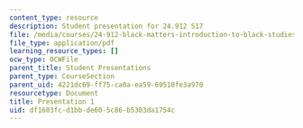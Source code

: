 ```yaml
---
content_type: resource
description: Student presentation for 24.912 S17
file: /media/courses/24-912-black-matters-introduction-to-black-studies-spring-2017/df1603fcd1bbde605c86b5303da1754c_MIT24_912S17_pres1.pdf
file_type: application/pdf
learning_resource_types: []
ocw_type: OCWFile
parent_title: Student Presentations
parent_type: CourseSection
parent_uid: 4221dc69-ff75-ca0a-ea59-69510fe3a970
resourcetype: Document
title: Presentation 1
uid: df1603fc-d1bb-de60-5c86-b5303da1754c
---
```

